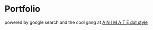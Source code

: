 # Portfolio
powered by google search and the cool gang at <a href="https://animate.style/">A N I M A T E dot style</a>
